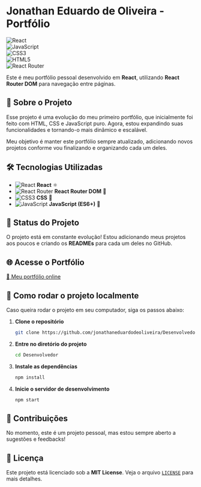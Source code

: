 # **Jonathan Eduardo de Oliveira - Portfólio**  

![React](https://img.shields.io/badge/React-20232A?style=for-the-badge&logo=react&logoColor=61DAFB)  
![JavaScript](https://img.shields.io/badge/JavaScript-F7DF1E?style=for-the-badge&logo=javascript&logoColor=black)  
![CSS3](https://img.shields.io/badge/CSS3-1572B6?style=for-the-badge&logo=css3&logoColor=white)  
![HTML5](https://img.shields.io/badge/HTML5-E34F26?style=for-the-badge&logo=html5&logoColor=white)  
![React Router](https://img.shields.io/badge/React_Router-CA4245?style=for-the-badge&logo=react-router&logoColor=white)  

Este é meu portfólio pessoal desenvolvido em **React**, utilizando **React Router DOM** para navegação entre páginas.  

## 🚀 **Sobre o Projeto**  
Esse projeto é uma evolução do meu primeiro portfólio, que inicialmente foi feito com HTML, CSS e JavaScript puro. Agora, estou expandindo suas funcionalidades e tornando-o mais dinâmico e escalável.  

Meu objetivo é manter este portfólio sempre atualizado, adicionando novos projetos conforme vou finalizando e organizando cada um deles.  

## 🛠 **Tecnologias Utilizadas**  
- ![React](https://img.shields.io/badge/React-20232A?style=flat-square&logo=react&logoColor=61DAFB) **React** ⚛️  
- ![React Router](https://img.shields.io/badge/React_Router-CA4245?style=flat-square&logo=react-router&logoColor=white) **React Router DOM** 🔀  
- ![CSS3](https://img.shields.io/badge/CSS3-1572B6?style=flat-square&logo=css3&logoColor=white) **CSS** 🎨  
- ![JavaScript](https://img.shields.io/badge/JavaScript-F7DF1E?style=flat-square&logo=javascript&logoColor=black) **JavaScript (ES6+)** 📝  

## 📌 **Status do Projeto**  
O projeto está em constante evolução! Estou adicionando meus projetos aos poucos e criando os **READMEs** para cada um deles no GitHub.  

## 🌐 **Acesse o Portfólio**  
[🔗 Meu portfólio online](https://jonathaneduardodeoliveira.github.io/Desenvolvedor/)  

## 📂 **Como rodar o projeto localmente**  
Caso queira rodar o projeto em seu computador, siga os passos abaixo:  

1. **Clone o repositório**  
   ```sh
   git clone https://github.com/jonathaneduardodeoliveira/Desenvolvedor.git
   ```
2. **Entre no diretório do projeto**  
   ```sh
   cd Desenvolvedor
   ```
3. **Instale as dependências**  
   ```sh
   npm install
   ```
4. **Inicie o servidor de desenvolvimento**  
   ```sh
   npm start
   ```

## 📢 **Contribuições**  
No momento, este é um projeto pessoal, mas estou sempre aberto a sugestões e feedbacks!  

## 📜 **Licença**  
Este projeto está licenciado sob a **MIT License**. Veja o arquivo [`LICENSE`](LICENSE) para mais detalhes.  
